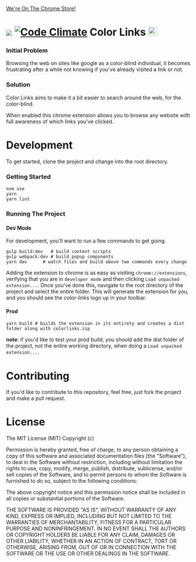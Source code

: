 [We're On The Chrome Store!](https://chrome.google.com/webstore/detail/color-links/hiponeioelghhaljfflaaflpccedbdem)

![ ](https://travis-ci.org/therynamo/color-links.svg?branch=master) [![Code Climate](https://codeclimate.com/github/therynamo/color-links/badges/gpa.svg)](https://codeclimate.com/github/therynamo/color-links) Color Links <img src="./public/images/links128.png" width="24px" height="24px" />
===

### Initial Problem

Browsing the web on sites like google as a color-blind individual, it becomes frustrating after a while not
knowing if you've already visited a link or not.

### Solution

Color Links aims to make it a bit easier to search around the web, for the color-blind.

When enabled this chrome extension allows you to browse any website with full awareness of which links
you've clicked.

Development
===

To get started, clone the project and change into the root directory.

### Getting Started

```shell
nvm use
yarn
yarn lint
```

### Running The Project

#### Dev Mode

For development, you'll want to run a few commands to get going.
```shell
gulp build:dev   # build content scripts
gulp webpack:dev # build popup components
yarn dev      # watch files and build above two commands every change
```

Adding the extension to chrome is as easy as visiting `chrome://extensions`, verifying that you are in `developer mode` and then clicking `Load unpacked extension...`. Once you've done this, navigate to the root directory of the project and select the entire folder. This will generate the extension for you, and you should see the color-links logo up in your toolbar.

#### Prod
```shell
yarn build # builds the extension in its entirety and creates a dist folder along with colorlinks.zip
```

**note**: if you'd like to test your prod build, you should add the dist folder of the project, not the entire working directory, when doing a `Load unpacked extension...`. 

Contributing
===

If you'd like to contribute to this repository, feel free, just fork the project and make a pull request.

License
===

The MIT License (MIT)
Copyright (c) <year> <copyright holders>

Permission is hereby granted, free of charge, to any person obtaining a copy of this software and associated documentation files (the "Software"), to deal in the Software without restriction, including without limitation the rights to use, copy, modify, merge, publish, distribute, sublicense, and/or sell copies of the Software, and to permit persons to whom the Software is furnished to do so, subject to the following conditions:

The above copyright notice and this permission notice shall be included in all copies or substantial portions of the Software.

THE SOFTWARE IS PROVIDED "AS IS", WITHOUT WARRANTY OF ANY KIND, EXPRESS OR IMPLIED, INCLUDING BUT NOT LIMITED TO THE WARRANTIES OF MERCHANTABILITY, FITNESS FOR A PARTICULAR PURPOSE AND NONINFRINGEMENT. IN NO EVENT SHALL THE AUTHORS OR COPYRIGHT HOLDERS BE LIABLE FOR ANY CLAIM, DAMAGES OR OTHER LIABILITY, WHETHER IN AN ACTION OF CONTRACT, TORT OR OTHERWISE, ARISING FROM, OUT OF OR IN CONNECTION WITH THE SOFTWARE OR THE USE OR OTHER DEALINGS IN THE SOFTWARE.
